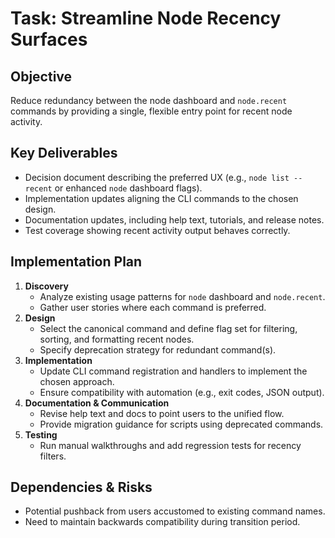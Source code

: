 # Task: Streamline Node Recency Surfaces

## Objective
Reduce redundancy between the node dashboard and `node.recent` commands by providing a single, flexible entry point for recent node activity.

## Key Deliverables
- Decision document describing the preferred UX (e.g., `node list --recent` or enhanced `node` dashboard flags).
- Implementation updates aligning the CLI commands to the chosen design.
- Documentation updates, including help text, tutorials, and release notes.
- Test coverage showing recent activity output behaves correctly.

## Implementation Plan
1. **Discovery**
   - Analyze existing usage patterns for `node` dashboard and `node.recent`.
   - Gather user stories where each command is preferred.
2. **Design**
   - Select the canonical command and define flag set for filtering, sorting, and formatting recent nodes.
   - Specify deprecation strategy for redundant command(s).
3. **Implementation**
   - Update CLI command registration and handlers to implement the chosen approach.
   - Ensure compatibility with automation (e.g., exit codes, JSON output).
4. **Documentation & Communication**
   - Revise help text and docs to point users to the unified flow.
   - Provide migration guidance for scripts using deprecated commands.
5. **Testing**
   - Run manual walkthroughs and add regression tests for recency filters.

## Dependencies & Risks
- Potential pushback from users accustomed to existing command names.
- Need to maintain backwards compatibility during transition period.
